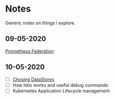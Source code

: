 # Notes
Generic notes on things I explore.
## 09-05-2020
[Prometheus Federation](https://github.com/nrchakradhar/Notes/tree/master/PrometheusFederation)

## 10-05-2020

- [ ] [Chosing DataStores](https://github.com/nrchakradhar/Notes/tree/master/HowToChooseDataStores)
- [ ] How Istio works and useful debug commands
- [ ] Kubernetes Application Lifecycle management

